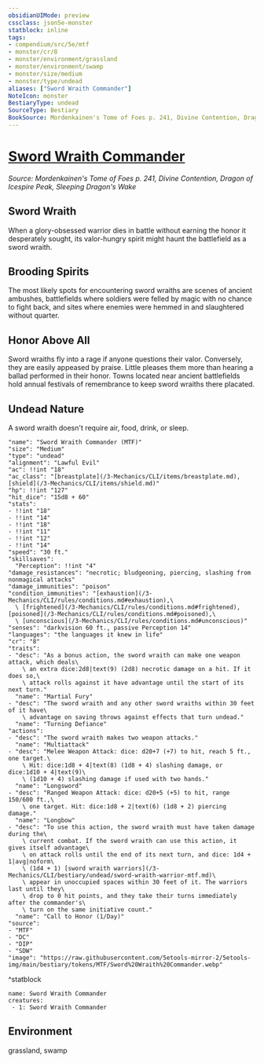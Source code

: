 ```yaml
---
obsidianUIMode: preview
cssclass: json5e-monster
statblock: inline
tags:
- compendium/src/5e/mtf
- monster/cr/8
- monster/environment/grassland
- monster/environment/swamp
- monster/size/medium
- monster/type/undead
aliases: ["Sword Wraith Commander"]
NoteIcon: monster
BestiaryType: undead
SourceType: Bestiary
BookSource: Mordenkainen's Tome of Foes p. 241, Divine Contention, Dragon of Icespire Peak, Sleeping Dragon's Wake
---
```

# [Sword Wraith Commander](3-Mechanics\CLI\bestiary\undead/sword-wraith-commander-mtf.md)
*Source: Mordenkainen's Tome of Foes p. 241, Divine Contention, Dragon of Icespire Peak, Sleeping Dragon's Wake*  

## Sword Wraith

When a glory-obsessed warrior dies in battle without earning the honor it desperately sought, its valor-hungry spirit might haunt the battlefield as a sword wraith.

## Brooding Spirits

The most likely spots for encountering sword wraiths are scenes of ancient ambushes, battlefields where soldiers were felled by magic with no chance to fight back, and sites where enemies were hemmed in and slaughtered without quarter.

## Honor Above All

Sword wraiths fly into a rage if anyone questions their valor. Conversely, they are easily appeased by praise. Little pleases them more than hearing a ballad performed in their honor. Towns located near ancient battlefields hold annual festivals of remembrance to keep sword wraiths there placated.

## Undead Nature

A sword wraith doesn't require air, food, drink, or sleep.

```statblock
"name": "Sword Wraith Commander (MTF)"
"size": "Medium"
"type": "undead"
"alignment": "Lawful Evil"
"ac": !!int "18"
"ac_class": "[breastplate](/3-Mechanics/CLI/items/breastplate.md), [shield](/3-Mechanics/CLI/items/shield.md)"
"hp": !!int "127"
"hit_dice": "15d8 + 60"
"stats":
- !!int "18"
- !!int "14"
- !!int "18"
- !!int "11"
- !!int "12"
- !!int "14"
"speed": "30 ft."
"skillsaves":
  "Perception": !!int "4"
"damage_resistances": "necrotic; bludgeoning, piercing, slashing from nonmagical attacks"
"damage_immunities": "poison"
"condition_immunities": "[exhaustion](/3-Mechanics/CLI/rules/conditions.md#exhaustion),\
  \ [frightened](/3-Mechanics/CLI/rules/conditions.md#frightened), [poisoned](/3-Mechanics/CLI/rules/conditions.md#poisoned),\
  \ [unconscious](/3-Mechanics/CLI/rules/conditions.md#unconscious)"
"senses": "darkvision 60 ft., passive Perception 14"
"languages": "the languages it knew in life"
"cr": "8"
"traits":
- "desc": "As a bonus action, the sword wraith can make one weapon attack, which deals\
    \ an extra dice:2d8|text(9) (2d8) necrotic damage on a hit. If it does so,\
    \ attack rolls against it have advantage until the start of its next turn."
  "name": "Martial Fury"
- "desc": "The sword wraith and any other sword wraiths within 30 feet of it have\
    \ advantage on saving throws against effects that turn undead."
  "name": "Turning Defiance"
"actions":
- "desc": "The sword wraith makes two weapon attacks."
  "name": "Multiattack"
- "desc": "Melee Weapon Attack: dice: d20+7 (+7) to hit, reach 5 ft., one target.\
    \ Hit: dice:1d8 + 4|text(8) (1d8 + 4) slashing damage, or dice:1d10 + 4|text(9)\
    \ (1d10 + 4) slashing damage if used with two hands."
  "name": "Longsword"
- "desc": "Ranged Weapon Attack: dice: d20+5 (+5) to hit, range 150/600 ft.,\
    \ one target. Hit: dice:1d8 + 2|text(6) (1d8 + 2) piercing damage."
  "name": "Longbow"
- "desc": "To use this action, the sword wraith must have taken damage during the\
    \ current combat. If the sword wraith can use this action, it gives itself advantage\
    \ on attack rolls until the end of its next turn, and dice: 1d4 + 1|avg|noform\
    \ (1d4 + 1) [sword wraith warriors](/3-Mechanics/CLI/bestiary/undead/sword-wraith-warrior-mtf.md)\
    \ appear in unoccupied spaces within 30 feet of it. The warriors last until they\
    \ drop to 0 hit points, and they take their turns immediately after the commander's\
    \ turn on the same initiative count."
  "name": "Call to Honor (1/Day)"
"source":
- "MTF"
- "DC"
- "DIP"
- "SDW"
"image": "https://raw.githubusercontent.com/5etools-mirror-2/5etools-img/main/bestiary/tokens/MTF/Sword%20Wraith%20Commander.webp"
```
^statblock

```encounter-table
name: Sword Wraith Commander
creatures:
 - 1: Sword Wraith Commander
```

## Environment

grassland, swamp